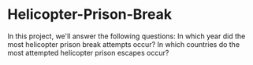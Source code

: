 # Helicopter-Prison-Break
In this project, we'll answer the following questions:  In which year did the most helicopter prison break attempts occur? In which countries do the most attempted helicopter prison escapes occur?
